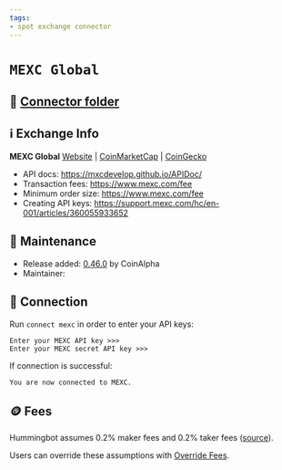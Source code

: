 ```yaml
---
tags:
- spot exchange connector
---
```


# `MEXC Global`

## 📁 [Connector folder](https://github.com/CoinAlpha/hummingbot/tree/master/hummingbot/connector/exchange/mexc)

## ℹ️ Exchange Info

**MEXC Global**
[Website](https://www.mexc.com/) | [CoinMarketCap](https://coinmarketcap.com/exchanges/mxc/) | [CoinGecko](https://www.coingecko.com/en/exchanges/mexcglobal)

* API docs: https://mxcdevelop.github.io/APIDoc/
* Transaction fees: https://www.mexc.com/fee
* Minimum order size: https://www.mexc.com/fee
* Creating API keys: https://support.mexc.com/hc/en-001/articles/360055933652

## 👷 Maintenance

* Release added: [0.46.0](/release-notes/0.46.0/) by CoinAlpha
* Maintainer: 

## 🔑 Connection

Run `connect mexc` in order to enter your API keys:

```
Enter your MEXC API key >>>
Enter your MEXC secret API key >>>
```

If connection is successful:
```
You are now connected to MEXC.
```

## 🪙 Fees

Hummingbot assumes 0.2% maker fees and 0.2% taker fees ([source](https://github.com/CoinAlpha/hummingbot/blob/master/hummingbot/connector/exchange/mexc/mexc_utils.py#L15)).

Users can override these assumptions with [Override Fees](/global-configs/override-fees/).
